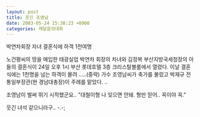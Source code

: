 ```yaml
---
layout: post
title: 웃긴 조영남
date: 2003-05-24 15:38:23 +0900
categories: 깨달음의대화
---
```

박연차회장 자녀 결혼식에 하객 1천여명
  
노건평씨의 땅을 매입한 태광실업 박연차 회장의 차녀와 김정복 부산지방국세청장의 아들의 결혼식이 24일 오후 1시 부산 롯데호텔 3층 크리스탈볼룸에서 열렸다. 이날 결혼식에는 1천명을 넘는 하객이 몰려 .....(중략) 가수 조영남씨가 축가를 불렀고 박재규 전 통일부장관(현 경남대총장)이 주례를 맡았다. ..
  

  
조영남이 벌써 뛰기 시작했군요.. "대철이형 나 잊으면 안돼. 형만 믿어.. 꼭이야 꼭."
  

  
웃긴 녀석 같으니라구.. -.-;